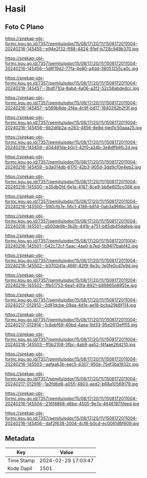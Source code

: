 # Hasil

## Foto C Plano

https://sirekap-obj-formc.kpu.go.id/7357/pemilu/pdpr/15/08/17/20/11/1508172011004-20240216-145455--e94e2f32-ff88-4424-91ef-b728c949b370.jpg

https://sirekap-obj-formc.kpu.go.id/7357/pemilu/pdpr/15/08/17/20/11/1508172011004-20240216-145456--1d8f19d2-77fa-4e80-a4dd-38051255ca0c.jpg

https://sirekap-obj-formc.kpu.go.id/7357/pemilu/pdpr/15/08/17/20/11/1508172011004-20240216-145457--3bdf710a-8abd-4a06-a2f2-52c58abdedcc.jpg

https://sirekap-obj-formc.kpu.go.id/7357/pemilu/pdpr/15/08/17/20/11/1508172011004-20240216-145457--b569b8de-2f4a-4c9f-bd17-1840262b2f3f.jpg

https://sirekap-obj-formc.kpu.go.id/7357/pemilu/pdpr/15/08/17/20/11/1508172011004-20240216-145458--6b2d6b2a-e283-4856-8e8d-bed1c50aaa25.jpg

https://sirekap-obj-formc.kpu.go.id/7357/pemilu/pdpr/15/08/17/20/11/1508172011004-20240216-145459--d34491da-b0c1-42f0-a24b-3e8dffb6fc2d.jpg

https://sirekap-obj-formc.kpu.go.id/7357/pemilu/pdpr/15/08/17/20/11/1508172011004-20240216-145459--b3a014db-6170-42b3-905d-3dd9cf0e4eb2.jpg

https://sirekap-obj-formc.kpu.go.id/7357/pemilu/pdpr/15/08/17/20/11/1508172011004-20240216-145500--e35db0fd-6e1a-4167-8ce9-bb6e605cc068.jpg

https://sirekap-obj-formc.kpu.go.id/7357/pemilu/pdpr/15/08/17/20/11/1508172011004-20240216-145500--590cfb7e-56c1-4188-b814-0ab3a966bc38.jpg

https://sirekap-obj-formc.kpu.go.id/7357/pemilu/pdpr/15/08/17/20/11/1508172011004-20240216-145501--a500de9b-3b2b-441b-a751-b85db45da6eb.jpg

https://sirekap-obj-formc.kpu.go.id/7357/pemilu/pdpr/15/08/17/20/11/1508172011004-20240216-145501--042c72cf-5aac-4ae0-b7ed-5b9417babf42.jpg

https://sirekap-obj-formc.kpu.go.id/7357/pemilu/pdpr/15/08/17/20/11/1508172011004-20240216-145502--b3702d1a-466f-42f9-8e3c-1e0fe0cd7e9d.jpg

https://sirekap-obj-formc.kpu.go.id/7357/pemilu/pdpr/15/08/17/20/11/1508172011004-20240216-145502--ffb51753-6eaf-40fa-8921-b89865e8955e.jpg

https://sirekap-obj-formc.kpu.go.id/7357/pemilu/pdpr/15/08/17/20/11/1508172011004-20240217-012913--2d91dcbe-09aa-4d1e-ae18-bcba29b6f114.jpg

https://sirekap-obj-formc.kpu.go.id/7357/pemilu/pdpr/15/08/17/20/11/1508172011004-20240217-012914--1c8ebf69-40bd-4aea-9d33-95e2613eff55.jpg

https://sirekap-obj-formc.kpu.go.id/7357/pemilu/pdpr/15/08/17/20/11/1508172011004-20240216-145503--ff5b2108-3fbc-4ab9-aa52-f4faae26d210.jpg

https://sirekap-obj-formc.kpu.go.id/7357/pemilu/pdpr/15/08/17/20/11/1508172011004-20240216-145503--aafaab3b-eec5-4307-950e-75ef3ba1932c.jpg

https://sirekap-obj-formc.kpu.go.id/7357/pemilu/pdpr/15/08/17/20/11/1508172011004-20240217-012916--1a2fd6d8-a055-4803-aed2-b68a10569179.jpg

https://sirekap-obj-formc.kpu.go.id/7357/pemilu/pdpr/15/08/17/20/11/1508172011004-20240216-145504--216f8868-d6be-4505-9e7a-46461975feed.jpg

https://sirekap-obj-formc.kpu.go.id/7357/pemilu/pdpr/15/08/17/20/11/1508172011004-20240216-145456--daf2f638-2004-4cf8-b0cd-ec0061d6f609.jpg


## Metadata

| Key        | Value               |
| ---------- | ------------------- |
| Time Stamp | 2024-02-29 17:03:47 |
| Kode Dapil | 1501                |




